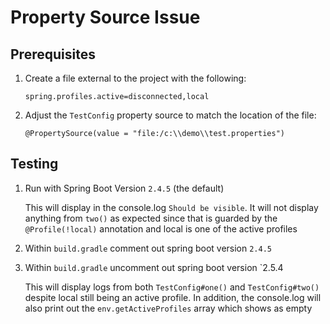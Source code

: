 # Property Source Issue

## Prerequisites
1. Create a file external to the project with the following:
    ```
   spring.profiles.active=disconnected,local
    ```
2. Adjust the `TestConfig` property source to match the location of the file:
   ```
   @PropertySource(value = "file:/c:\\demo\\test.properties")
   ```
   
## Testing
1. Run with Spring Boot Version `2.4.5` (the default)

   This will display in the console.log `Should be visible`. It will not display anything from `two()` as expected since that is guarded by
the `@Profile(!local)` annotation and local is one of the active profiles

2. Within `build.gradle` comment out spring boot version `2.4.5`
3. Within `build.gradle` uncomment out spring boot version `2.5.4

   This will display logs from both `TestConfig#one()` and `TestConfig#two()` despite local still being an active profile.
   In addition, the console.log will also print out the `env.getActiveProfiles` array which shows as empty